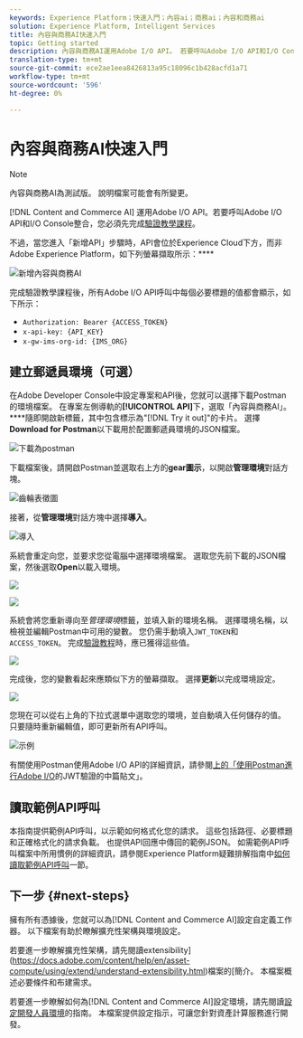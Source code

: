 ```yaml
---
keywords: Experience Platform；快速入門；內容ai；商務ai；內容和商務ai
solution: Experience Platform, Intelligent Services
title: 內容與商務AI快速入門
topic: Getting started
description: 內容與商務AI運用Adobe I/O API。 若要呼叫Adobe I/O API和I/O Console整合，您必須先完成驗證教學課程。
translation-type: tm+mt
source-git-commit: ece2ae1eea8426813a95c18096c1b428acfd1a71
workflow-type: tm+mt
source-wordcount: '596'
ht-degree: 0%

---
```



# 內容與商務AI快速入門

>[!NOTE]
>
>內容與商務AI為測試版。 說明檔案可能會有所變更。

[!DNL Content and Commerce AI] 運用Adobe I/O API。若要呼叫Adobe I/O API和I/O Console整合，您必須先完成[驗證教學課程](https://www.adobe.com/go/platform-api-authentication-en)。

不過，當您進入「新增API」步驟時，API會位於Experience Cloud下方，而非Adobe Experience Platform，如下列螢幕擷取所示：****

![新增內容與商務AI](./images/add-api.png)

完成驗證教學課程後，所有Adobe I/O API呼叫中每個必要標題的值都會顯示，如下所示：

- `Authorization: Bearer {ACCESS_TOKEN}`
- `x-api-key: {API_KEY}`
- `x-gw-ims-org-id: {IMS_ORG}`

## 建立郵遞員環境（可選）

在Adobe Developer Console中設定專案和API後，您就可以選擇下載Postman的環境檔案。 在專案左側導軌的&#x200B;**[!UICONTROL API]**&#x200B;下，選取「內容與商務AI」。 ****&#x200B;隨即開啟新標籤，其中包含標示為&quot;[!DNL Try it out]&quot;的卡片。 選擇&#x200B;**Download for Postman**&#x200B;以下載用於配置郵遞員環境的JSON檔案。

![下載為postman](./images/add-to-postman.png)

下載檔案後，請開啟Postman並選取右上方的&#x200B;**gear圖示**，以開啟&#x200B;**管理環境**&#x200B;對話方塊。

![齒輪表徵圖](./images/select-gear-icon.png)

接著，從&#x200B;**管理環境**&#x200B;對話方塊中選擇&#x200B;**導入**。

![導入](./images/import.png)

系統會重定向您，並要求您從電腦中選擇環境檔案。 選取您先前下載的JSON檔案，然後選取&#x200B;**Open**&#x200B;以載入環境。

![](./images/choose-your-file.png)

![](./images/click-open.png)

系統會將您重新導向至&#x200B;*管理環境*&#x200B;標籤，並填入新的環境名稱。 選擇環境名稱，以檢視並編輯Postman中可用的變數。 您仍需手動填入`JWT_TOKEN`和`ACCESS_TOKEN`。 完成[驗證教程](https://www.adobe.com/go/platform-api-authentication-en)時，應已獲得這些值。

![](./images/re-direct.png)

完成後，您的變數看起來應類似下方的螢幕擷取。 選擇&#x200B;**更新**&#x200B;以完成環境設定。

![](./images/final-environment.png)

您現在可以從右上角的下拉式選單中選取您的環境，並自動填入任何儲存的值。 只要隨時重新編輯值，即可更新所有API呼叫。

![示例](./images/select-environment.png)

有關使用Postman使用Adobe I/O API的詳細資訊，請參閱[上的「使用Postman進行Adobe I/O](https://medium.com/adobetech/using-postman-for-jwt-authentication-on-adobe-i-o-7573428ffe7f)的JWT驗證的中篇貼文」。

## 讀取範例API呼叫

本指南提供範例API呼叫，以示範如何格式化您的請求。 這些包括路徑、必要標題和正確格式化的請求負載。 也提供API回應中傳回的範例JSON。 如需範例API呼叫檔案中所用慣例的詳細資訊，請參閱Experience Platform疑難排解指南中[如何讀取範例API呼叫](../../landing/troubleshooting.md)一節。

## 下一步 {#next-steps}

擁有所有憑據後，您就可以為[!DNL Content and Commerce AI]設定自定義工作器。 以下檔案有助於瞭解擴充性架構與環境設定。

若要進一步瞭解擴充性架構，請先閱讀extensibility](https://docs.adobe.com/content/help/en/asset-compute/using/extend/understand-extensibility.html)檔案的[簡介。 本檔案概述必要條件和布建需求。

若要進一步瞭解如何為[!DNL Content and Commerce AI]設定環境，請先閱讀[設定開發人員環境](https://docs.adobe.com/content/help/en/asset-compute/using/extend/setup-environment.html)的指南。 本檔案提供設定指示，可讓您針對資產計算服務進行開發。